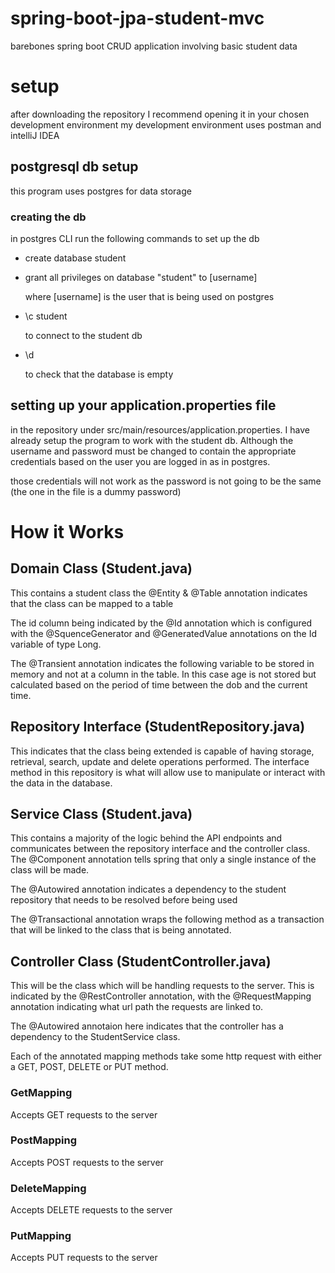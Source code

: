 # spring-boot-jpa-student-mvc

barebones spring boot CRUD application involving basic student data

# setup

after downloading the repository I recommend opening it in your chosen development environment
my development environment uses postman and intelliJ IDEA

## postgresql db setup

this program uses postgres for data storage

### creating the db

in postgres CLI run the following commands to set up the db

- create database student
- grant all privileges on database "student" to [username]

  where [username] is the user that is being used on postgres

- \c student

  to connect to the student db

- \d

  to check that the database is empty

## setting up your application.properties file

in the repository under src/main/resources/application.properties. I have already setup the program to work with the student db. Although the username and password must be changed to contain the appropriate credentials based on the user you are logged in as in postgres.

those credentials will not work as the password is not going to be the same (the one in the file is a dummy password)

# How it Works

## Domain Class (Student.java)
This contains a student class
the @Entity & @Table annotation indicates that the class can be mapped to a table

The id column being indicated by the @Id annotation which is configured with the @SquenceGenerator and @GeneratedValue annotations on the Id variable of type Long.

The @Transient annotation indicates the following variable to be stored in memory and not at a column in the table.
In this case age is not stored but calculated based on the period of time between the dob and the current time.

## Repository Interface (StudentRepository.java)
This indicates that the class being extended is capable of having storage, retrieval, search, update and delete operations performed.
The interface method in this repository is what will allow use to manipulate or interact with the data in the database.

## Service Class (Student.java)
This contains a majority of the logic behind the API endpoints and communicates between the repository interface and the controller class.
The @Component annotation tells spring that only a single instance of the class will be made.

The @Autowired annotation indicates a dependency to the student repository that needs to be resolved before being used

The @Transactional annotation wraps the following method as a transaction that will be linked to the class that is being annotated.

## Controller Class (StudentController.java)
This will be the class which will be handling requests to the server. 
This is indicated by the @RestController annotation, with the @RequestMapping annotation indicating what url path the requests are linked to.

The @Autowired annotaion here indicates that the controller has a dependency to the StudentService class.

Each of the annotated mapping methods take some http request with either a GET, POST, DELETE or PUT method.

### GetMapping
Accepts GET requests to the server

### PostMapping
Accepts POST requests to the server 

### DeleteMapping
Accepts DELETE requests to the server

### PutMapping
Accepts PUT requests to the server 
